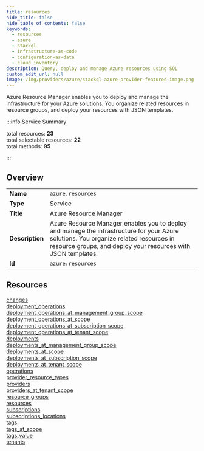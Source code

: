 ```yaml
---
title: resources
hide_title: false
hide_table_of_contents: false
keywords:
  - resources
  - azure
  - stackql
  - infrastructure-as-code
  - configuration-as-data
  - cloud inventory
description: Query, deploy and manage Azure resources using SQL
custom_edit_url: null
image: /img/providers/azure/stackql-azure-provider-featured-image.png
---
```


Azure Resource Manager enables you to deploy and manage the infrastructure for your Azure solutions. You organize related resources in resource groups, and deploy your resources with JSON templates.  
    
:::info Service Summary

<div class="row">
<div class="providerDocColumn">
<span>total resources:&nbsp;<b>23</b></span><br />
<span>total selectable resources:&nbsp;<b>22</b></span><br />
<span>total methods:&nbsp;<b>95</b></span><br />
</div>
</div>

:::

## Overview
<table><tbody>
<tr><td><b>Name</b></td><td><code>azure.resources</code></td></tr>
<tr><td><b>Type</b></td><td>Service</td></tr>
<tr><td><b>Title</b></td><td>Azure Resource Manager</td></tr>
<tr><td><b>Description</b></td><td>Azure Resource Manager enables you to deploy and manage the infrastructure for your Azure solutions. You organize related resources in resource groups, and deploy your resources with JSON templates.</td></tr>
<tr><td><b>Id</b></td><td><code>azure:resources</code></td></tr>
</tbody></table>

## Resources
<div class="row">
<div class="providerDocColumn">
<a href="/providers/azure/resources/changes/">changes</a><br />
<a href="/providers/azure/resources/deployment_operations/">deployment_operations</a><br />
<a href="/providers/azure/resources/deployment_operations_at_management_group_scope/">deployment_operations_at_management_group_scope</a><br />
<a href="/providers/azure/resources/deployment_operations_at_scope/">deployment_operations_at_scope</a><br />
<a href="/providers/azure/resources/deployment_operations_at_subscription_scope/">deployment_operations_at_subscription_scope</a><br />
<a href="/providers/azure/resources/deployment_operations_at_tenant_scope/">deployment_operations_at_tenant_scope</a><br />
<a href="/providers/azure/resources/deployments/">deployments</a><br />
<a href="/providers/azure/resources/deployments_at_management_group_scope/">deployments_at_management_group_scope</a><br />
<a href="/providers/azure/resources/deployments_at_scope/">deployments_at_scope</a><br />
<a href="/providers/azure/resources/deployments_at_subscription_scope/">deployments_at_subscription_scope</a><br />
<a href="/providers/azure/resources/deployments_at_tenant_scope/">deployments_at_tenant_scope</a><br />
<a href="/providers/azure/resources/operations/">operations</a><br />
</div>
<div class="providerDocColumn">
<a href="/providers/azure/resources/provider_resource_types/">provider_resource_types</a><br />
<a href="/providers/azure/resources/providers/">providers</a><br />
<a href="/providers/azure/resources/providers_at_tenant_scope/">providers_at_tenant_scope</a><br />
<a href="/providers/azure/resources/resource_groups/">resource_groups</a><br />
<a href="/providers/azure/resources/resources/">resources</a><br />
<a href="/providers/azure/resources/subscriptions/">subscriptions</a><br />
<a href="/providers/azure/resources/subscriptions_locations/">subscriptions_locations</a><br />
<a href="/providers/azure/resources/tags/">tags</a><br />
<a href="/providers/azure/resources/tags_at_scope/">tags_at_scope</a><br />
<a href="/providers/azure/resources/tags_value/">tags_value</a><br />
<a href="/providers/azure/resources/tenants/">tenants</a><br />
</div>
</div>
